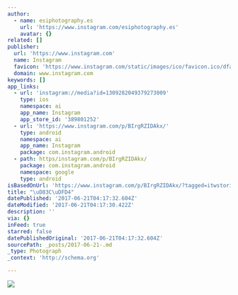 ```yaml
---
author:
  - name: esiphotography.es
    url: 'https://www.instagram.com/esiphotography.es'
    avatar: {}
related: []
publisher:
  url: 'https://www.instagram.com'
  name: Instagram
  favicon: 'https://www.instagram.com/static/images/ico/favicon.ico/dfa85bb1fd63.ico'
  domain: www.instagram.com
keywords: []
app_links:
  - url: 'instagram://media?id=1309282049379273009'
    type: ios
    namespace: ai
    app_name: Instagram
    app_store_id: '389801252'
  - url: 'https://www.instagram.com/p/BIrgRZIDAkx/'
    type: android
    namespace: ai
    app_name: Instagram
    package: com.instagram.android
  - path: https/instagram.com/p/BIrgRZIDAkx/
    package: com.instagram.android
    namespace: google
    type: android
isBasedOnUrl: 'https://www.instagram.com/p/BIrgRZIDAkx/?tagged=itwstories'
title: "\uD83C\uDFD4"
datePublished: '2017-06-21T04:17:32.604Z'
dateModified: '2017-06-21T04:17:30.422Z'
description: ''
via: {}
inFeed: true
starred: false
datePublishedOriginal: '2017-06-21T04:17:32.604Z'
sourcePath: _posts/2017-06-21-.md
_type: Photograph
_context: 'http://schema.org'

---
```

![](https://scontent.cdninstagram.com/t51.2885-15/s640x640/sh0.08/e35/13715092_839693916166681_1052251120_n.jpg)
